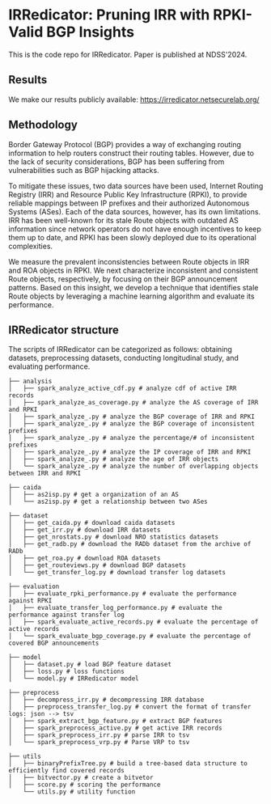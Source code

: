 # IRRedicator: Pruning IRR with RPKI-Valid BGP Insights
This is the code repo for IRRedicator. Paper is published at NDSS'2024.
<!-- 
## Bibliography
```
@inproceedings{li-2023-rov,
  author = {Weitong Li and Zhexiao Lin and Mohammad Ishtiaq Ashiq Khan and Emile Aben and Romain Fontugne and Amreesh Phokeer and Taejoong Chung},
  title = {{RoVista: Measuring and Understanding the Route Origin Validation (ROV) in RPKI}},
  booktitle = {Proceedings of the ACM Internet Measurement Conference (IMC'23)},
  address = {Montreal, Canada},
  month = {October},
  year = {2023}
}
``` -->
## Results
We make our results publicly available: https://irredicator.netsecurelab.org/

## Methodology
Border Gateway Protocol (BGP) provides a way of exchanging routing information to help routers construct their routing tables. However, due to the lack of security considerations, BGP has been suffering from vulnerabilities such as BGP hijacking attacks. 

To mitigate these issues, two data sources have been used, Internet Routing Registry (IRR) and Resource Public Key Infrastructure (RPKI), to provide reliable mappings between IP prefixes and their authorized Autonomous Systems (ASes). Each of the data sources, however, has its own limitations. IRR has been well-known for its stale Route objects with outdated AS information since network operators do not have enough incentives to keep them up to date, and RPKI has been slowly deployed due to its operational complexities. 

We measure the prevalent inconsistencies between Route objects in IRR and ROA objects in RPKI. We next characterize inconsistent and consistent Route objects, respectively, by focusing on their BGP announcement patterns. Based on this insight, we develop a technique that identifies stale Route objects by leveraging a machine learning algorithm and evaluate its performance.

## IRRedicator structure
The scripts of IRRedicator can be categorized as follows: obtaining datasets, preprocessing datasets, conducting longitudinal study, and evaluating performance.

``` shell
├── analysis
│   ├── spark_analyze_active_cdf.py # analyze cdf of active IRR records
│   ├── spark_analyze_as_coverage.py # analyze the AS coverage of IRR and RPKI 
│   ├── spark_analyze_.py # analyze the BGP coverage of IRR and RPKI 
│   ├── spark_analyze_.py # analyze the BGP coverage of inconsistent prefixes
│   ├── spark_analyze_.py # analyze the percentage/# of inconsistent prefixes
│   ├── spark_analyze_.py # analyze the IP coverage of IRR and RPKI
│   ├── spark_analyze_.py # analyze the age of IRR objects
│   └── spark_analyze_.py # analyze the number of overlapping objects between IRR and RPKI

├── caida
│   ├── as2isp.py # get a organization of an AS 
│   └── as2isp.py # get a relationship between two ASes

├── dataset
│   ├── get_caida.py # download caida datasets
│   ├── get_irr.py # download IRR datasets
│   ├── get_nrostats.py # download NRO statistics datasets
│   ├── get_radb.py # download the RADb dataset from the archive of RADb
│   ├── get_roa.py # download ROA datasets
│   ├── get_routeviews.py # download BGP datasets
│   └── get_transfer_log.py # download transfer log datasets

├── evaluation
│   ├── evaluate_rpki_performance.py # evaluate the performance against RPKI
│   ├── evaluate_transfer_log_performance.py # evaluate the performance against transfer log
│   ├── spark_evaluate_active_records.py # evaluate the percentage of active records
│   └── spark_evaluate_bgp_coverage.py # evaluate the percentage of covered BGP announcements

├── model
│   ├── dataset.py # load BGP feature dataset
│   ├── loss.py # loss functions
│   └── model.py # IRRedicator model 

├── preprocess
│   ├── decompress_irr.py # decompressing IRR database
│   ├── preprocess_transfer_log.py # convert the format of transfer logs: json --> tsv
│   ├── spark_extract_bgp_feature.py # extract BGP features
│   ├── spark_preprocess_active.py # get active IRR records
│   ├── spark_preprocess_irr.py # parse IRR to tsv
│   └── spark_preprocess_vrp.py # Parse VRP to tsv

├── utils
│   ├── binaryPrefixTree.py # build a tree-based data structure to efficiently find covered records
│   ├── bitvector.py # create a bitvetor
│   ├── score.py # scoring the performance
    └── utils.py # utility function
```
